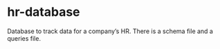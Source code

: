 # hr-database
 Database to track data for a company’s HR. 
 There is a schema file and a queries file. 

